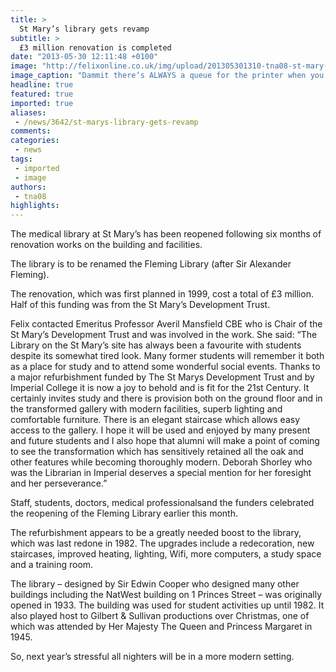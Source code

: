 ```yaml
---
title: >
  St Mary’s library gets revamp
subtitle: >
  £3 million renovation is completed
date: "2013-05-30 12:11:48 +0100"
image: "http://felixonline.co.uk/img/upload/201305301310-tna08-st-mary-2.jpg"
image_caption: "Dammit there’s ALWAYS a queue for the printer when you need it most"
headline: true
featured: true
imported: true
aliases:
 - /news/3642/st-marys-library-gets-revamp
comments:
categories:
 - news
tags:
 - imported
 - image
authors:
 - tna08
highlights:
---
```


The medical library at St Mary’s has been reopened following six months of renovation works on the building and facilities.

The library is to be renamed the Fleming Library (after Sir Alexander Fleming).

The renovation, which was first planned in 1999, cost a total of £3 million. Half of this funding was from the St Mary’s Development Trust.

Felix contacted Emeritus Professor Averil Mansfield CBE who is Chair of the St Mary’s Development Trust and was involved in the work. She said: “The Library on the St Mary’s site has always been a favourite with students despite its somewhat tired look. Many former students will remember it both as a place for study and to attend some wonderful social events. Thanks to a major refurbishment funded by The St Marys Development Trust and by Imperial College it is now a joy to behold and is fit for the 21st Century. It certainly invites study and there is provision both on the ground floor and in the transformed gallery with modern facilities, superb lighting and comfortable furniture. There is an elegant staircase which allows easy access to the gallery. I hope it will be used and enjoyed by many present and future students and I also hope that alumni will make a point of coming to see the transformation which has sensitively retained all the oak and other features while becoming thoroughly modern. Deborah Shorley who was the Librarian in Imperial deserves a special mention for her foresight and her perseverance.”

Staff, students, doctors, medical professionalsand the funders celebrated the reopening of the Fleming Library earlier this month.

The refurbishment appears to be a greatly needed boost to the library, which was last redone in 1982. The upgrades include a redecoration, new staircases, improved heating, lighting, Wifi, more computers, a study space and a training room.

The library – designed by Sir Edwin Cooper who designed many other buildings including the NatWest building on 1 Princes Street – was originally opened in 1933. The building was used for student activities up until 1982. It also played host to Gilbert & Sullivan productions over Christmas, one of which was attended by Her Majesty The Queen and Princess Margaret in 1945.

So, next year’s stressful all nighters will be in a more modern setting.
